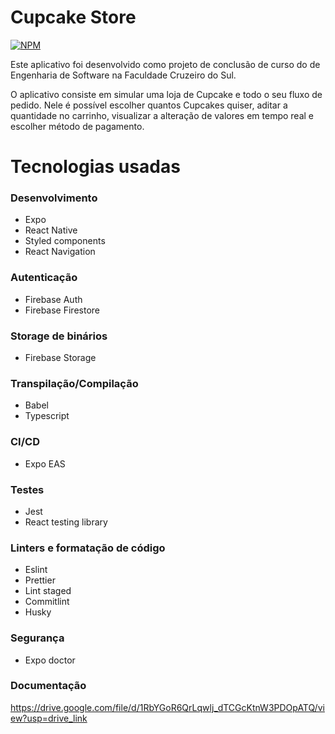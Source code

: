 # Cupcake Store

[![NPM](https://img.shields.io/npm/l/react)](https://github.com/dinoknot/ToDo_App_Room_MVVM/blob/main/LICENSE)

Este aplicativo foi desenvolvido como projeto de conclusão de curso do de Engenharia de Software na Faculdade Cruzeiro do Sul.

O aplicativo consiste em simular uma loja de Cupcake e todo o seu fluxo de pedido.
Nele é possível escolher quantos Cupcakes quiser, aditar a quantidade no carrinho, visualizar a alteração de valores em tempo real e escolher método de pagamento.


# Tecnologias usadas

### Desenvolvimento

- Expo
- React Native
- Styled components
- React Navigation

### Autenticação

- Firebase Auth
- Firebase Firestore

### Storage de binários

- Firebase Storage

### Transpilação/Compilação

- Babel
- Typescript

### CI/CD

- Expo EAS

### Testes

- Jest
- React testing library

### Linters e formatação de código

- Eslint
- Prettier
- Lint staged
- Commitlint
- Husky

### Segurança

- Expo doctor

### Documentação

https://drive.google.com/file/d/1RbYGoR6QrLqwlj_dTCGcKtnW3PDOpATQ/view?usp=drive_link

